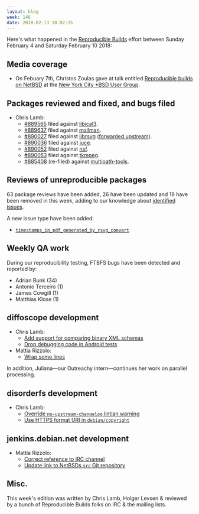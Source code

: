 ```yaml
---
layout: blog
week: 146
date: 2018-02-13 18:02:15
---
```


Here's what happened in the [Reproducible Builds](https://reproducible-builds.org) effort between Sunday February 4 and Saturday February 10 2018:

Media coverage
--------------

* On Febuary 7th, Christos Zoulas gave at talk entitled [Reproducible builds on NetBSD](http://www.nycbug.org/index.cgi?action=view&id=10657) at the [New York City \*BSD User Group](http://www.nycbug.org/).


Packages reviewed and fixed, and bugs filed
-------------------------------------------

* Chris Lamb:
    * [#889565](https://bugs.debian.org/889565) filed against [libical3](https://tracker.debian.org/pkg/libical3).
    * [#889637](https://bugs.debian.org/889637) filed against [mailman](https://tracker.debian.org/pkg/mailman).
    * [#890027](https://bugs.debian.org/890027) filed against [librsvg](https://tracker.debian.org/pkg/librsvg) ([forwarded upstream](https://gitlab.gnome.org/GNOME/librsvg/merge_requests/10)).
    * [#890036](https://bugs.debian.org/890036) filed against [juce](https://tracker.debian.org/pkg/juce).
    * [#890052](https://bugs.debian.org/890052) filed against [nsf](https://tracker.debian.org/pkg/nsf).
    * [#890053](https://bugs.debian.org/890053) filed against [tkmpeg](https://tracker.debian.org/pkg/tkmpeg).
    * [#885408](https://bugs.debian.org/885408) (re-filed) against [multipath-tools](https://tracker.debian.org/pkg/multipath-tools).


Reviews of unreproducible packages
----------------------------------

63 package reviews have been added, 26 have been updated and 19 have been removed in this week,
adding to our knowledge about [identified issues](https://tests.reproducible-builds.org/debian/index_issues.html).

A new issue type have been added:

* [`timestamps_in_pdf_generated_by_rsvg_convert`](https://anonscm.debian.org/git/reproducible/notes.git/commit/?id=5e8bac75)

Weekly QA work
--------------

During our reproducibility testing, FTBFS bugs have been detected and reported by:

 - Adrian Bunk (34)
 - Antonio Terceiro (1)
 - James Cowgill (1)
 - Matthias Klose (1)


diffoscope development
----------------------

- Chris Lamb:
    - [Add support for comparing binary XML schemas](https://anonscm.debian.org/git/reproducible/diffoscope.git/commit/?id=c1e29ac)
    - [Drop debugging code in Android tests](https://anonscm.debian.org/git/reproducible/diffoscope.git/commit/?id=2bf2f0f)
- Mattia Rizzolo:
    - [Wrap some lines](https://anonscm.debian.org/git/reproducible/diffoscope.git/commit/?id=b7332b6)

In addition, Juliana—our Outreachy intern—continues her work on parallel processing.


disorderfs development
----------------------

- Chris Lamb:
    - [Override `no-upstream-changelog` lintian warning](https://anonscm.debian.org/git/reproducible/disorderfs.git/commit/?id=e98218f)
    - [Use HTTPS format URI in `debian/copyright`](https://anonscm.debian.org/git/reproducible/disorderfs.git/commit/?id=cb394cd)


jenkins.debian.net development
------------------------------

- Mattia Rizzolo:
    - [Correct reference to IRC channel](https://anonscm.debian.org/git/qa/jenkins.debian.net.git/commit/?id=8eb3c2d1)
    - [Update link to NetBSDs `src` Git repository](https://anonscm.debian.org/git/qa/jenkins.debian.net.git/commit/?id=a13fee6a)


Misc.
-----

This week's edition was written by Chris Lamb, Holger Levsen & reviewed by a bunch of Reproducible Builds folks on IRC & the mailing lists.
